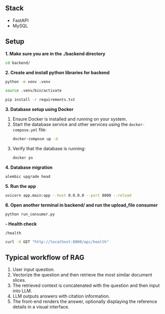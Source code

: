 ## Stack

- FastAPI
- MySQL

## Setup

**1. Make sure you are in the ./backend directory**

```bash
cd backend/
```

**2. Create and install python libraries for backend**

```bash
python -m venv .venv
```

```bash
source .venv/bin/activate
```

```bash
pip install -r requirements.txt
```

**3. Database setup using Docker**

1. Ensure Docker is installed and running on your system.
2. Start the database service and other services using the `docker-compose.yml` file:
   ```bash
   docker-compose up -d 
   ```
3. Verify that the database is running:
   ```bash
   docker ps
   ```

**4. Database migration**

```bash
alembic upgrade head
```

**5. Run the app**

```bash
uvicorn app.main:app --host 0.0.0.0 --port 8000 --reload
```

**6. Open another terminal in backend/ and run the upload_file consumer**

```bash
python run_consumer.py
```

**- Health check**

`/health`

```bash
curl -X GET "http://localhost:8000/api/health"
```

## Typical workflow of RAG

1. User input question.
2. Vectorize the question and then retrieve the most similar document slices.
3. The retrieved context is concatenated with the question and then input into LLM.
4. LLM outputs answers with citation information.
5. The front-end renders the answer, optionally displaying the reference details in a visual interface.
